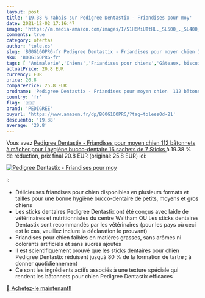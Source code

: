 ```yaml
---
layout: post
title: '19.38 % rabais sur Pedigree Dentastix - Friandises pour moy'
date: 2021-12-02 17:16:47
image: 'https://m.media-amazon.com/images/I/51H6MiUTtHL._SL500_._SL400_.jpg'
comments: true
category: ofertas
author: 'tole.es'
slug: 'B00G16OPRG-fr Pedigree Dentastix - Friandises pour moyen chien 112...'
sku: 'B00G16OPRG-fr'
tags: [ 'Animalerie','Chiens','Friandises pour chiens','Gâteaux, biscuits et snacks pour chiens','Jouets pour chiens','Jouets à mâcher pour chiens','pedigree', ]
actualPrice: 20.8 EUR
currency: EUR
price: 20.8
comparePrice: 25.8 EUR
prodname: 'Pedigree Dentastix - Friandises pour moyen chien  112 bâtonnets à mâcher pour l hygiène bucco-dentaire  16 sachets de 7 Sticks '
country: 'fr'
flag: '🇫🇷'
brand: 'PEDIGREE'
buyurl: 'https://www.amazon.fr/dp/B00G16OPRG/?tag=tolees0d-21'
descuento: '19.38'
average: '20.8'
---
```


Vous avez [Pedigree Dentastix - Friandises pour moyen chien  112 bâtonnets à mâcher pour l hygiène bucco-dentaire  16 sachets de 7 Sticks ](https://www.amazon.fr/dp/B00G16OPRG/?tag=tolees0d-21)  à  19.38 % de réduction, prix final  20.8 EUR (original: 25.8 EUR) ici:

[![Pedigree Dentastix - Friandises pour moy](https://m.media-amazon.com/images/I/51H6MiUTtHL._SL500_._SL400_.jpg)](https://www.amazon.fr/dp/B00G16OPRG/?tag=tolees0d-21)

ℹ️:

- Délicieuses friandises pour chien disponibles en plusieurs formats et tailles pour une bonne hygiène bucco-dentaire de petits, moyens et gros chiens
- Les sticks dentaires Pedigree Dentastix ont été conçus avec laide de vétérinaires et nutritionnistes du centre Waltham OU Les sticks dentaires Dentastix sont recommandés par les vétérinaires (pour les pays où ceci est le cas, veuillez inclure la déclaration le prouvant)
- Friandises pour chien faibles en matières grasses, sans arômes ni colorants artificiels et sans sucres ajoutés
- Il est scientifiquement prouvé que les sticks dentaires pour chien Pedigree Dentastix réduisent jusquà 80 % de la formation de tartre ; à donner quotidiennement
- Ce sont les ingrédients actifs associés à une texture spéciale qui rendent les bâtonnets pour chien Pedigree Dentastix efficaces

[🛒 Achetez-le maintenant!!](https://www.amazon.fr/dp/B00G16OPRG/?tag=tolees0d-21)
